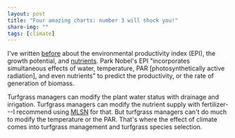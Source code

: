 ```yaml
---
layout: post
title: "Four amazing charts: number 3 will shock you!"
share-img: ""
tags: [climate]
---
```


I've written [before](https://www.asianturfgrass.com/2017-09-01-gp-explained-photos/) about the environmental productivity index (EPI), the growth potential, and [nutrients](https://www.asianturfgrass.com/tags/#fertilizer). Park Nobel's EPI "incorporates simultaneous effects of water, temperature, PAR [photosynthetically active radiation], and even nutrients" to predict the productivity, or the rate of generation of biomass.

Turfgrass managers can modify the plant water status with drainage and irrigation. Turfgrass managers can modify the nutrient supply with fertilizer---I recommend using [MLSN](https://www.asianturfgrass.com/tags/#mlsn) for that. But turfgrass managers can't do much to modify the temperature or the PAR. That's where the effect of climate comes into turfgrass management and turfgrass species selection.

